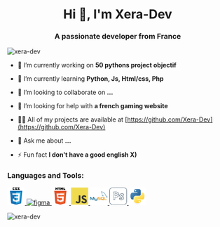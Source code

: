 <h1 align="center">Hi 👋, I'm Xera-Dev</h1>
<h3 align="center">A passionate developer from France</h3>

<p align="left"> <img src="https://komarev.com/ghpvc/?username=xera-dev&label=Profile%20views&color=0e75b6&style=flat" alt="xera-dev" /> </p>


- 🔭 I’m currently working on **50 pythons project objectif**

- 🌱 I’m currently learning **Python, Js, Html/css, Php**

- 👯 I’m looking to collaborate on **...**

- 🤝 I’m looking for help with **a french gaming website**

- 👨‍💻 All of my projects are available at [https://github.com/Xera-Dev](https://github.com/Xera-Dev)

- 💬 Ask me about **...**

- ⚡ Fun fact **I don't have a good english X)**



<h3 align="left">Languages and Tools:</h3>
<p align="left"> <a href="https://www.w3schools.com/css/" target="_blank" rel="noreferrer"> <img src="https://raw.githubusercontent.com/devicons/devicon/master/icons/css3/css3-original-wordmark.svg" alt="css3" width="40" height="40"/> </a> <a href="https://www.figma.com/" target="_blank" rel="noreferrer"> <img src="https://www.vectorlogo.zone/logos/figma/figma-icon.svg" alt="figma" width="40" height="40"/> </a> <a href="https://www.w3.org/html/" target="_blank" rel="noreferrer"> <img src="https://raw.githubusercontent.com/devicons/devicon/master/icons/html5/html5-original-wordmark.svg" alt="html5" width="40" height="40"/> </a> <a href="https://developer.mozilla.org/en-US/docs/Web/JavaScript" target="_blank" rel="noreferrer"> <img src="https://raw.githubusercontent.com/devicons/devicon/master/icons/javascript/javascript-original.svg" alt="javascript" width="40" height="40"/> </a> <a href="https://www.mysql.com/" target="_blank" rel="noreferrer"> <img src="https://raw.githubusercontent.com/devicons/devicon/master/icons/mysql/mysql-original-wordmark.svg" alt="mysql" width="40" height="40"/> </a> <a href="https://www.photoshop.com/en" target="_blank" rel="noreferrer"> <img src="https://raw.githubusercontent.com/devicons/devicon/master/icons/photoshop/photoshop-line.svg" alt="photoshop" width="40" height="40"/> </a> <a href="https://www.python.org" target="_blank" rel="noreferrer"> <img src="https://raw.githubusercontent.com/devicons/devicon/master/icons/python/python-original.svg" alt="python" width="40" height="40"/> </a> </p>

<p><img align="center" src="https://github-readme-streak-stats.herokuapp.com/?user=xera-dev&" alt="xera-dev" /></p>
